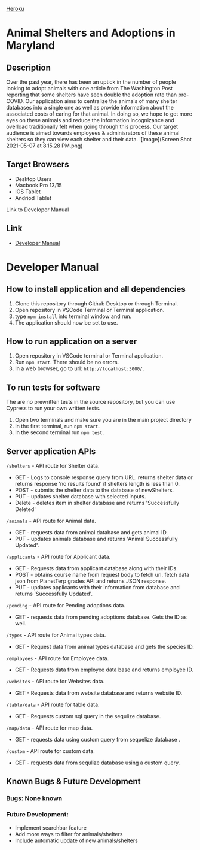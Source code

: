 
[Heroku](https://dashboard.heroku.com/apps/powerful-plateau-48422)
# Animal Shelters and Adoptions in Maryland
## Description
Over the past year, there has been an uptick in the number of people looking to adopt animals with one article from The Washington Post reporting that some shelters have seen double the adoption rate than pre-COVID. Our application aims to centralize the animals of many shelter databases into a single one as well as provide information about the associated costs of caring for that animal. In doing so, we hope to get more eyes on these animals and reduce the information incognizance and overload traditionally felt when going through this process. Our target audience is aimed towards employees & adminisrators of these animal shelters so they can view each shelter and their data.
![image](Screen Shot 2021-05-07 at 8.15.28 PM.png)

## Target Browsers
* Desktop Users
* Macbook Pro 13/15 
* IOS Tablet
* Andriod Tablet   

Link to Developer Manual
## Link
* [Developer Manual](https://github.com/esalcedo1/Group30-Final-INST377SP2021/blob/main/README.md)

# Developer Manual
## How to install application and all dependencies
1. Clone this repository through Github Desktop or through Terminal.
2. Open repository in VSCode Terminal or Terminal application.
3. type ```npm install``` into terminal window and run.
4. The application should now be set to use.

## How to run application on a server
1. Open repository in VSCode terminal or Terminal application.
2. Run ```npm start```. There should be no errors.
3. In a web browser, go to url: ```http://localhost:3000/```.

## To run tests for software
The are no prewritten tests in the source repository, but you can use Cypress to run your own written tests.
1. Open two terminals and make sure you are in the main project directory
2. In the first terminal, run ```npm start```.
3. In the second terminal run ```npm test```.

## Server application APIs
```/shelters``` - API route for Shelter data.
* GET - Logs to console response query from URL. returns shelter data or returns response 'no results found' if shelters length is less than 0.
* POST - submits the shelter data to the database of newShelters.
* PUT - updates shelter database with selected inputs.
* Delete - deletes item in shelter database and returns 'Successfully Deleted'

```/animals``` - API route for Animal data.
* GET - requests data from animal database and gets animal ID.
* PUT - updates animals database and returns 'Animal Successfully Updated'.

```/applicants``` - API route for Applicant data.
* GET - Requests data from applicant database along with their IDs.
* POST - obtains course name from request body to fetch url. fetch data json from PlanetTerp grades API and returns JSON response. 
* PUT - updates applicants with their information from database and returns 'Successfully Updated'.

```/pending``` - API route for Pending adoptions data.
* GET - requests data from pending adoptions database. Gets the ID as well.

```/types``` - API route for Animal types data.
* GET - Request data from animal types database and gets the species ID.

```/employees``` - API route for Employee data.
* GET - Requests data from employee data base and returns employee ID.

```/websites``` - API route for Websites data.
* GET - Requests data from website database and returns website ID.

```/table/data``` - API route for table data.
* GET - Requests custom sql query in the sequlize database. 

```/map/data``` - API route for map data.
* GET - requests data using custom query from sequelize database .

```/custom``` - API route for custom data.
* GET - requests data from sequlize database using a custom query.

## Known Bugs & Future Development
### Bugs: None known


### Future Development: 
* Implement searchbar feature
* Add more ways to filter for animals/shelters
* Include automatic update of new animals/shelters
